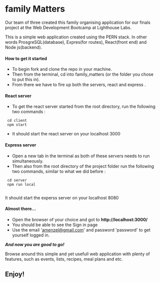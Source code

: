 # family Matters
Our team of three created this family organising application for our finals project at the Web Development Bootcamp at Lighthouse Labs. 

This is a simple web application created using the PERN stack. 
In other words ProsgreSQL(database), Expres(for routes), React(front end) and Node js(backend).

#### How to get it started ####

- To begin fork and clone the repo in your machine. 
- Then from the terminal, cd into family_matters (or the folder you chose to put this in). 
- From there we have to fire up both the servers, react and express . 

#### React server ####
- To get the react server started from the root directory, run the following two commands  :

``` 
 cd client
 npm start
```
- It should start the react server on your localhost 3000

#### Express server ####
- Open a new tab in the terminal as both of these servers needs to run simultaneously.
- Then also from the root directory of the project folder run the following two commands, similar to what we did before :
 
```
 cd server
 npm run local
 
```
It should start the experss server on your localhost 8080
 
#### Almost there... ####

- Open the browser of your choice and got to **http://localhost:3000/** 
- You should be able to see the Sign in page
- Use the email 'amenzel@gmail.com' and password 'password' to get yourself logged in.
 
***And now you are good to go!***

Browse around this simple and yet usefull web application with plenty of features, such as events, lists, recipes, meal plans and etc. 

## Enjoy! ##

